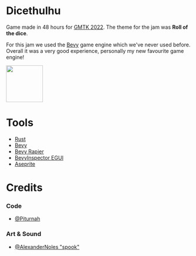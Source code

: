 # Dicethulhu

Game made in 48 hours for [GMTK 2022](https://itch.io/jam/gmtk-jam-2022). The theme for the jam was **Roll of the dice**.

For this jam we used the [Bevy](https://github.com/bevyengine/bevy) game engine which we've never used before. Overall it was a very good experience, personally my new favourite game engine!

<a href="https://piturnah.itch.io/dicethulhu">
  <img height="100" src="http://jessemillar.github.io/available-on-itchio-badge/badge-bw.png">
</a>

# Tools
- [Rust](https://github.com/rust-lang/rust)
- [Bevy](https://github.com/bevyengine/bevy)
- [Bevy Rapier](https://github.com/dimforge/bevy_rapier)
- [BevyInspector EGUI](https://github.com/jakobhellermann/bevy-inspector-egui)
- [Aseprite](https://www.aseprite.org/)

# Credits

### Code
- [@Piturnah](https://github.com/Piturnah)

### Art & Sound
- [@AlexanderNoles "spook"](https://github.com/AlexanderNoles)
